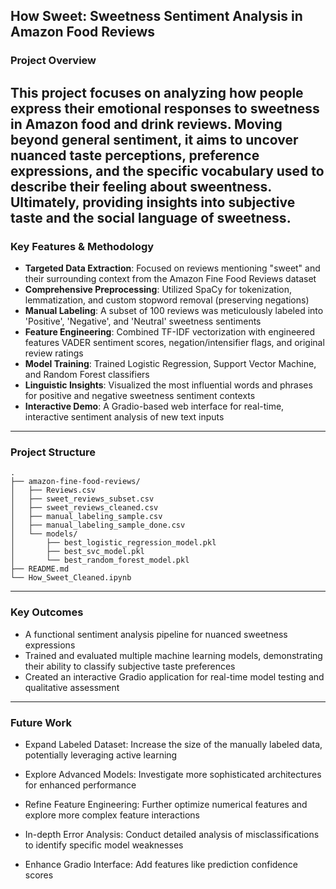 ## How Sweet: Sweetness Sentiment Analysis in Amazon Food Reviews

### Project Overview
This project focuses on analyzing how people express their emotional responses to sweetness in Amazon food and drink reviews. 
Moving beyond general sentiment, it aims to uncover nuanced taste perceptions, preference expressions, and the specific vocabulary used to describe their feeling about sweentness. 
Ultimately, providing insights into subjective taste and the social language of sweetness.
---

### Key Features & Methodology

- **Targeted Data Extraction**: Focused on reviews mentioning "sweet" and their surrounding context from the Amazon Fine Food Reviews dataset
- **Comprehensive Preprocessing**: Utilized SpaCy for tokenization, lemmatization, and custom stopword removal (preserving negations)
- **Manual Labeling**: A subset of 100 reviews was meticulously labeled into 'Positive', 'Negative', and 'Neutral' sweetness sentiments
- **Feature Engineering**: Combined TF-IDF vectorization with engineered features VADER sentiment scores, negation/intensifier flags, and original review ratings
- **Model Training**: Trained Logistic Regression, Support Vector Machine, and Random Forest classifiers
- **Linguistic Insights**: Visualized the most influential words and phrases for positive and negative sweetness sentiment contexts
- **Interactive Demo**: A Gradio-based web interface for real-time, interactive sentiment analysis of new text inputs
---

### Project Structure
```
.
├── amazon-fine-food-reviews/
│   ├── Reviews.csv                 
│   ├── sweet_reviews_subset.csv    
│   ├── sweet_reviews_cleaned.csv   
│   ├── manual_labeling_sample.csv  
│   ├── manual_labeling_sample_done.csv 
│   └── models/                     
│       ├── best_logistic_regression_model.pkl
│       ├── best_svc_model.pkl
│       └── best_random_forest_model.pkl
├── README.md                       
└── How_Sweet_Cleaned.ipynb
```
---

### Key Outcomes

- A functional sentiment analysis pipeline for nuanced sweetness expressions
- Trained and evaluated multiple machine learning models, demonstrating their ability to classify subjective taste preferences
- Created an interactive Gradio application for real-time model testing and qualitative assessment


---

### Future Work

- Expand Labeled Dataset: Increase the size of the manually labeled data, potentially leveraging active learning

- Explore Advanced Models: Investigate more sophisticated architectures for enhanced performance

- Refine Feature Engineering: Further optimize numerical features and explore more complex feature interactions

- In-depth Error Analysis: Conduct detailed analysis of misclassifications to identify specific model weaknesses

- Enhance Gradio Interface: Add features like prediction confidence scores



